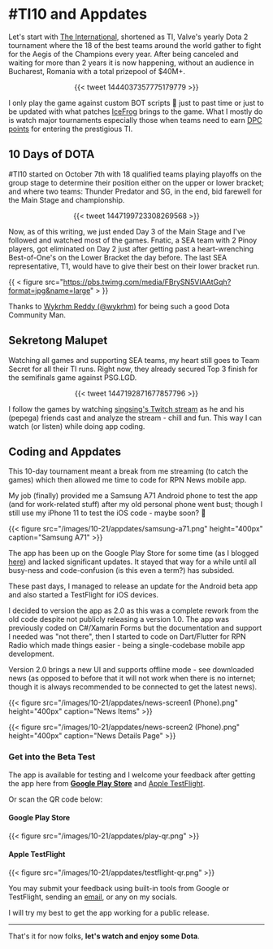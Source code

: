# #TI10 and Appdates


Let's start with [The International](https://en.wikipedia.org/wiki/The_International_2021#:~:text=The%20International%202021%2C%20also%20known,2%20world%20championship%20esports%20tournament.), shortened as TI, Valve's yearly Dota 2 tournament where the 18 of the best teams around the world gather to fight for the Aegis of the Champions every year. After being canceled and waiting for more than 2 years it is now happening, without an audience in Bucharest, Romania with a total prizepool of $40M+.

<center>
{{< tweet 1444037357775179779 >}}
</center>

I only play the game against custom BOT scripts 🤣 just to past time or just to be updated with what patches <a href="https://dota2.fandom.com/wiki/IceFrog" target="_blank">IceFrog</a> brings to the game. What I mostly do is watch major tournaments especially those when teams need to earn <a href="https://liquipedia.net/dota2/Dota_Pro_Circuit" target="_blank">DPC points</a> for entering the prestigious TI.

## 10 Days of DOTA

#TI10 started on October 7th with 18 qualified teams playing playoffs on the group stage to determine their position either on the upper or lower bracket; and where two teams: Thunder Predator and SG, in the end, bid farewell for the Main Stage and championship.

<center>
{{< tweet 1447199723308269568 >}}
</center>

Now, as of this writing, we just ended Day 3 of the Main Stage and I've followed and watched most of the games. Fnatic, a SEA team with 2 Pinoy players, got eliminated on Day 2 just after getting past a heart-wrenching Best-of-One's on the Lower Bracket the day before. The last SEA representative, T1, would have to give their best on their lower bracket run.

{{ < figure src="https://pbs.twimg.com/media/FBrySN5VIAAtGqh?format=jpg&name=large" > }}

Thanks to [Wykrhm Reddy (@wykrhm)](https://twitter.com/wykrhm) for being such a good Dota Community Man.

## Sekretong Malupet

Watching all games and supporting SEA teams, my heart still goes to Team Secret for all their TI runs. Right now, they already secured Top 3 finish for the semifinals game against PSG.LGD.

<center>
{{< tweet 1447192871677857796 >}}
</center>

I follow the games by watching <a href="https://www.twitch.tv/singsing" target="_blank">singsing's Twitch stream</a> as he and his (pepega) friends cast and analyze the stream - chill and fun. This way I can watch (or listen) while doing app coding.

## Coding and Appdates

This 10-day tournament meant a break from me streaming (to catch the games) which then allowed me time to code for RPN News mobile app.

My job (finally) provided me a Samsung A71 Android phone to test the app (and for work-related stuff) after my old personal phone went bust; though I still use my iPhone 11 to test the iOS code - maybe soon? 🤣

{{< figure src="/images/10-21/appdates/samsung-a71.png" height="400px" caption="Samsung A71" >}}

The app has been up on the Google Play Store for some time (as I blogged <a href="https://reddavid.me/rpn-android-app/" target="_blank">here</a>) and lacked significant updates. It stayed that way for a while until all busy-ness and code-confusion (is this even a term?) has subsided.

These past days, I managed to release an update for the Android beta app and also started a TestFlight for iOS devices.

I decided to version the app as 2.0 as this was a complete rework from the old code despite not publicly releasing a version 1.0. The app was previously coded on C#/Xamarin Forms but the documentation and support I needed was "not there", then I started to code on Dart/Flutter for RPN Radio which made things easier - being a single-codebase mobile app development.

Version 2.0 brings a new UI and supports offline mode - see downloaded news (as opposed to before that it will not work when there is no internet; though it is always recommended to be connected to get the latest news).

{{< figure src="/images/10-21/appdates/news-screen1 (Phone).png" height="400px" caption="News Items" >}}

{{< figure src="/images/10-21/appdates/news-screen2 (Phone).png" height="400px" caption="News Details Page" >}}

### Get into the Beta Test

The app is available for testing and I welcome your feedback after getting the app here from **[Google Play Store](https://bit.ly/2YVpJC9)** and [Apple TestFlight](https://apple.co/2XaMBNl).

Or scan the QR code below:

#### Google Play Store

{{< figure src="/images/10-21/appdates/play-qr.png"  >}}

#### Apple TestFlight

{{< figure src="/images/10-21/appdates/testflight-qr.png"  >}}

You may submit your feedback using built-in tools from Google or TestFlight, sending an [email](mailto:info@rpnradio.com), or any on my socials.

I will try my best to get the app working for a public release.

---

That's it for now folks, **let's watch and enjoy some Dota**.

